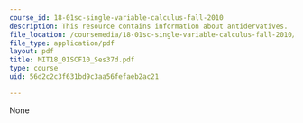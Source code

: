 ```yaml
---
course_id: 18-01sc-single-variable-calculus-fall-2010
description: This resource contains information about antidervatives.
file_location: /coursemedia/18-01sc-single-variable-calculus-fall-2010/56d2c2c3f631bd9c3aa56fefaeb2ac21_MIT18_01SCF10_Ses37d.pdf
file_type: application/pdf
layout: pdf
title: MIT18_01SCF10_Ses37d.pdf
type: course
uid: 56d2c2c3f631bd9c3aa56fefaeb2ac21

---
```

None